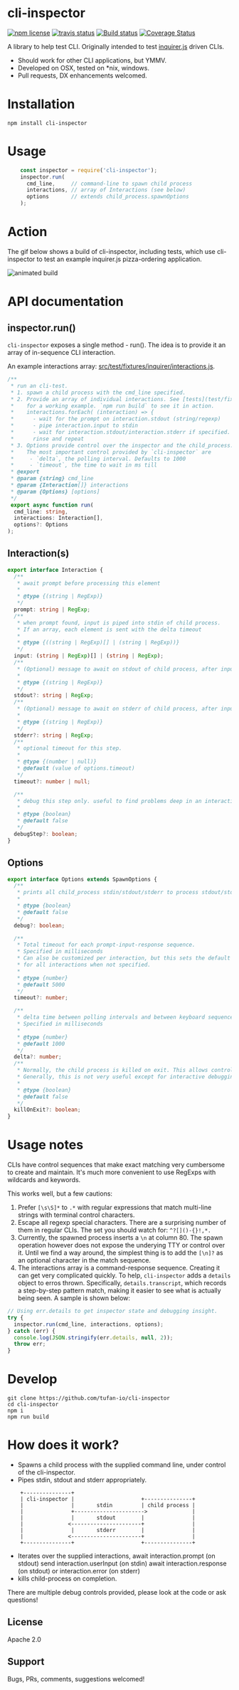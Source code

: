 # cli-inspector
<!-- badge -->
[![npm license](https://img.shields.io/npm/l/cli-inspector.svg)](https://www.npmjs.com/package/cli-inspector)
[![travis status](https://img.shields.io/travis/sramam/cli-inspector.svg)](https://travis-ci.org/sramam/cli-inspector)
[![Build status](https://ci.appveyor.com/api/projects/status/5ajjsy8wldug8deg?svg=true)](https://ci.appveyor.com/project/sramam/cli-inspector)
[![Coverage Status](https://coveralls.io/repos/github/sramam/cli-inspector/badge.svg?branch=master)](https://coveralls.io/github/sramam/cli-inspector?branch=master)
<!-- endbadge -->

A library to help test CLI. Originally intended to test [inquirer.js](https://github.com/SBoudrias/Inquirer.js) driven CLIs.

- Should work for other CLI applications, but YMMV.
- Developed on OSX, tested on *nix, windows.
- Pull requests, DX enhancements welcomed.

# Installation

    npm install cli-inspector

# Usage

```typescript
    const inspector = require('cli-inspector');
    inspector.run(
      cmd_line,     // command-line to spawn child process
      interactions, // array of Interactions (see below)
      options       // extends child_process.spawnOptions
    );
```


# Action
The gif below shows a build of cli-inspector, including tests, which use cli-inspector
to test an example inquirer.js pizza-ordering application.

![animated build](https://github.com/sramam/cli-inspector/blob/master/docs/npm-run-build.gif "Animated Build")

# API documentation

## inspector.run()
`cli-inspector` exposes a single method - run(). The idea is to provide it an
array of in-sequence CLI interaction.

An example interactions array: [src/test/fixtures/inquirer/interactions.js](src/test/fixtures/inquirer/interactions.ts).

```typescript
/**
 * run an cli-test.
 * 1. spawn a child process with the cmd_line specified.
 * 2. Provide an array of individual interactions. See [tests](test/fixtures/inquirer/interactions.ts)
 *    for a working example. `npm run build` to see it in action.
 *    interactions.forEach( (interaction) => {
 *      - wait for the prompt on interaction.stdout (string/regexp)
 *      - pipe interaction.input to stdin
 *      - wait for interaction.stdout/interaction.stderr if specified.
 *      rinse and repeat
 * 3. Options provide control over the inspector and the child_process.
 *    The most important control provided by `cli-inspector` are
 *     - `delta`, the polling interval. Defaults to 1000
 *     - `timeout`, the time to wait in ms till
 * @export
 * @param {string} cmd_line
 * @param {Interaction[]} interactions
 * @param {Options} [options]
 */
 export async function run(
  cmd_line: string,
  interactions: Interaction[],
  options?: Options
);
```

## Interaction(s)

```typescript
export interface Interaction {
  /**
   * await prompt before processing this element
   *
   * @type {(string | RegExp)}
   */
  prompt: string | RegExp;
  /**
   * when prompt found, input is piped into stdin of child process.
   * If an array, each element is sent with the delta timeout
   *
   * @type {((string | RegExp)[] | (string | RegExp))}
   */
  input: (string | RegExp)[] | (string | RegExp);
  /**
   * (Optional) message to await on stdout of child process, after input
   *
   * @type {(string | RegExp)}
   */
  stdout?: string | RegExp;
  /**
   * (Optional) message to await on stderr of child process, after input
   *
   * @type {(string | RegExp)}
   */
  stderr?: string | RegExp;
  /**
   * optional timeout for this step.
   *
   * @type {(number | null)}
   * @default (value of options.timeout)
   */
  timeout?: number | null;

  /**
   * debug this step only. useful to find problems deep in an interaction chain.
   *
   * @type {boolean}
   * @default false
   */
  debugStep?: boolean;
}
```

## Options

```typescript
export interface Options extends SpawnOptions {
  /**
   * prints all child_process stdin/stdout/stderr to process stdout/stderr
   *
   * @type {boolean}
   * @default false
   */
  debug?: boolean;

  /**
   * Total timeout for each prompt-input-response sequence.
   * Specified in milliseconds
   * Can also be customized per interaction, but this sets the default value
   * for all interactions when not specified.
   *
   * @type {number}
   * @default 5000
   */
  timeout?: number;

  /**
   * delta time between polling intervals and between keyboard sequences.
   * Specified in milliseconds
   *
   * @type {number}
   * @default 1000
   */
  delta?: number;
  /**
   * Normally, the child process is killed on exit. This allows control.
   * Generally, this is not very useful except for interactive debugging.
   *
   * @type {boolean}
   * @default false
   */
  killOnExit?: boolean;
}
```

# Usage notes
CLIs have control sequences that make exact matching very cumbersome to create and maintain.
It's much more convenient to use RegExps with wildcards and keywords.

This works well, but a few cautions:

1. Prefer `[\s\S]*` to `.*` with regular expressions that match multi-line strings with terminal control characters.
2. Escape all regexp special characters. There are a surprising number of them in regular CLIs. The set you should watch for: `^?[]()-{}!,*.`
3. Currently, the spawned process inserts a `\n` at column 80. The spawn operation however does not expose the underying TTY or control over it. Until we find a way around, the simplest thing is to add the `[\n]?` as an optional character in the match sequence.
4. The interactions array is a command-response sequence. Creating it can get very complicated quickly. To help, `cli-inspector` adds a `details` object to erros thrown. Specifically, `details.transcript`, which records a step-by-step pattern match, making it easier to see what is actually being seen. A sample is shown below:

```typescript
// Using err.details to get inspector state and debugging insight.
try {
  inspector.run(cmd_line, interactions, options);
} catch (err) {
  console.log(JSON.stringify(err.details, null, 2));
  throw err;
}
```

# Develop

    git clone https://github.com/tufan-io/cli-inspector
    cd cli-inspector
    npm i
    npm run build

# How does it work?

- Spawns a child process with the supplied command line, under control of the cli-inspector.
- Pipes stdin, stdout and stderr appropriately.

```
    +---------------+
    | cli-inspector |                     +---------------+
    |               |       stdin         | child process |
    |               +---------------------->              |
    |               |       stdout        |               |
    |              <----------------------+               |
    |               |       stderr        |               |
    |              <----------------------+               |
    +---------------+                     +---------------+
```

- Iterates over the supplied interactions,
    await interaction.prompt (on stdout)
    send interaction.userInput (on stdin)
    await interaction.response (on stdout) or interaction.error (on stderr)
- kills child-process on completion.

There are multiple debug controls provided, please look at the code or ask questions!

## License
Apache 2.0


## Support
Bugs, PRs, comments, suggestions welcomed!